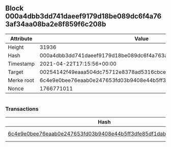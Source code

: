 ## Block 000a4dbb3dd741daeef9179d18be089dc6f4a763af34aa08ba2e8f859f6c208b

Attribute | Value
--- | ---
Height | 31936
Hash | 000a4dbb3dd741daeef9179d18be089dc6f4a763af34aa08ba2e8f859f6c208b
Timestamp | 2021-04-22T17:15:56+00:00
Target | 00254142f49eaaa504dc75712e8378ad5316cbcead634704b3734b6271167cc4
Merke root | 6c4e9e0bee76eaab0e247653fd03b9408e44b5ff3dfe85df1dab1f79e300ff54
Nonce | 1766771011

```

```

### Transactions

Hash | Amount
--- | ---
[6c4e9e0bee76eaab0e247653fd03b9408e44b5ff3dfe85df1dab1f79e300ff54](6c4e9e0bee76eaab0e247653fd03b9408e44b5ff3dfe85df1dab1f79e300ff54.md) | 10.00000000 SKEPTI 
